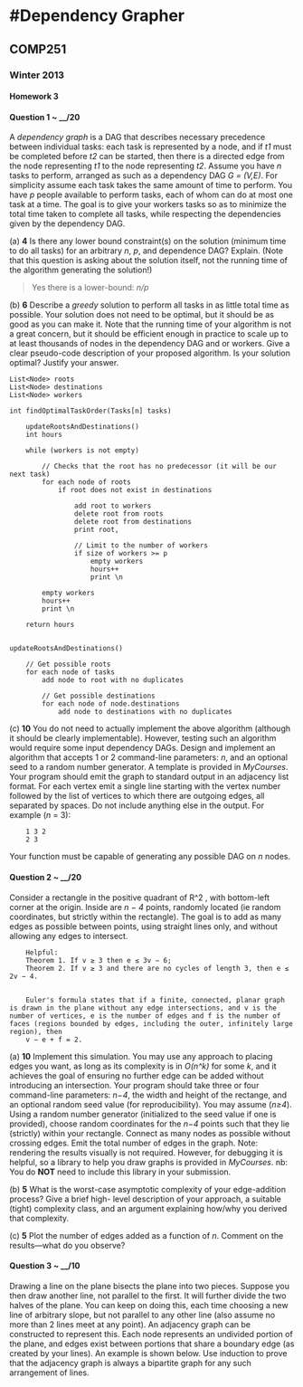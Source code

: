 #Dependency Grapher
=============

## COMP251

### Winter 2013

#### Homework 3


#### Question 1 ~ __/20

A *dependency graph* is a DAG that describes necessary precedence between individual tasks: each task is represented by a node, and if *t1* must be completed before *t2* can be started, then there is a directed
edge from the node representing *t1* to the node representing *t2*.
Assume you have *n* tasks to perform, arranged as such as a dependency DAG *G = (V,E)*. For simplicity assume each task takes the same amount of time to perform. You have *p* people available to perform tasks, each of whom can do at most one task at a time. The goal is to give your workers tasks so as to minimize the total time taken to complete all tasks, while respecting the dependencies given by the dependency DAG.


(a) **4** Is there any lower bound constraint(s) on the solution (minimum time to do all tasks) for an arbitrary *n*, *p*, and dependence DAG? Explain. 
(Note that this question is asking about the solution itself, not the running time of the algorithm generating the solution!) 

>Yes there is a lower-bound: *n/p*


(b) **6** Describe a _greedy_ solution to perform all tasks in as little total time as possible. Your solution does not need to be optimal, but it should be as good as you can make it. 
Note that the running time of your algorithm is not a great concern, but it should be efficient enough in practice to scale up to at least thousands of nodes in the dependency DAG and or workers.
Give a clear pseudo-code description of your proposed algorithm. Is your solution optimal? Justify your answer. 
	
	
	List<Node> roots
	List<Node> destinations
	List<Node> workers

	int findOptimalTaskOrder(Tasks[n] tasks)
		
		updateRootsAndDestinations()
		int hours
		
		while (workers is not empty)

			// Checks that the root has no predecessor (it will be our next task)
			for each node of roots
				if root does not exist in destinations
					
					add root to workers
					delete root from roots
					delete root from destinations
					print root,
			
					// Limit to the number of workers
					if size of workers >= p
						empty workers
						hours++
						print \n

			empty workers
			hours++
			print \n

		return hours

		
	updateRootsAndDestinations()
		
		// Get possible roots
		for each node of tasks
			add node to root with no duplicates

			// Get possible destinations
			for each node of node.destinations
				add node to destinations with no duplicates

(c) **10** You do not need to actually implement the above algorithm (although it should be clearly implementable). However, testing such an algorithm would require some input dependency DAGs.
Design and implement an algorithm that accepts 1 or 2 command-line parameters: *n*, and an optional seed to a random number generator. A template is provided in *MyCourses*.
Your program should emit the graph to standard output in an adjacency list format. For each vertex emit a single line starting with the vertex number followed by the list of vertices to which there are outgoing edges, all separated by spaces. Do not include anything else in the output. For example
(*n* = 3):

		1 3 2
		2 3

Your function must be capable of generating any possible DAG on *n* nodes.


#### Question 2 ~ __/20


Consider a rectangle in the positive quadrant of R^2 , with bottom-left corner at the origin. Inside are *n − 4* points, randomly located (ie random coordinates, but strictly within the rectangle). The goal is to add as many edges as possible between points, using straight lines only, and without allowing any edges to intersect.

		Helpful:
		Theorem 1. If v ≥ 3 then e ≤ 3v − 6;
		Theorem 2. If v ≥ 3 and there are no cycles of length 3, then e ≤ 2v − 4.


		Euler's formula states that if a finite, connected, planar graph is drawn in the plane without any edge intersections, and v is the number of vertices, e is the number of edges and f is the number of faces (regions bounded by edges, including the outer, infinitely large region), then
		v − e + f = 2.

(a) **10** Implement this simulation.
You may use any approach to placing edges you want, as long as its complexity is in *O(n^k)* for some *k*, and it achieves the goal of ensuring no further edge can be added without introducing an intersection.
Your program should take three or four command-line parameters: *n−4*, the width and height of the rectange, and an optional random seed value (for reproducibility). You may assume (*n≥4*).
Using a random number generator (initialized to the seed value if one is provided), choose random coordinates for the *n−4* points such that they lie (strictly) within your rectangle.
Connect as many nodes as possible without crossing edges. Emit the total number of edges in the graph.
Note: rendering the results visually is not required. However, for debugging it is helpful, so a library
to help you draw graphs is provided in *MyCourses*. nb: You do **NOT** need to include this library in your submission.

> 


(b) **5** What is the worst-case asymptotic complexity of your edge-addition process? Give a brief high-
level description of your approach, a suitable (tight) complexity class, and an argument explaining
how/why you derived that complexity.

> 


(c) **5** Plot the number of edges added as a function of *n*. Comment on the results—what do you observe?

> 



#### Question 3 ~ __/10


Drawing a line on the plane bisects the plane into two pieces. Suppose you then draw another line, not parallel to the first. It will further divide the two halves of the plane. You can keep on doing this, each time choosing a new line of arbitrary slope, but not parallel to any other line (also assume no more than 2 lines meet at any point).
An adjacency graph can be constructed to represent this. Each node represents an undivided portion of the plane, and edges exist between portions that share a boundary edge (as created by your lines). An example is shown below.
Use induction to prove that the adjacency graph is always a bipartite graph for any such arrangement of lines.

> 
